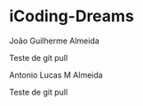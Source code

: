 # iCoding-Dreams

João Guilherme Almeida

Teste de git pull

Antonio Lucas M Almeida

Teste de git pull